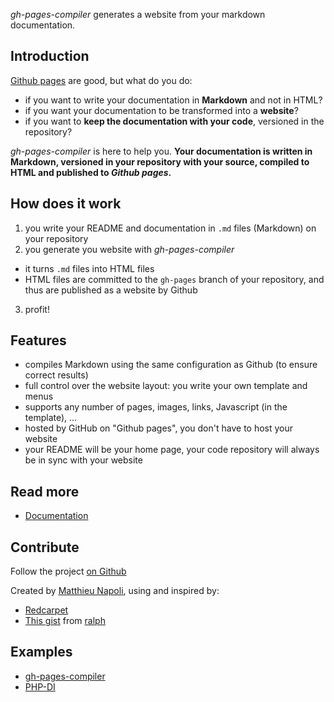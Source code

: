 *gh-pages-compiler* generates a website from your markdown documentation.

## Introduction

[Github pages](http://pages.github.com/) are good, but what do you do:

* if you want to write your documentation in **Markdown** and not in HTML?
* if you want your documentation to be transformed into a **website**?
* if you want to **keep the documentation with your code**, versioned in the repository?

*gh-pages-compiler* is here to help you. **Your documentation is written in Markdown,
versioned in your repository with your source, compiled to HTML and published to *Github pages*.**

## How does it work

1. you write your README and documentation in `.md` files (Markdown) on your repository
2. you generate you website with *gh-pages-compiler*
  - it turns `.md` files into HTML files
  - HTML files are committed to the `gh-pages` branch of your repository, and thus are published as a website by Github
3. profit!

## Features

* compiles Markdown using the same configuration as Github (to ensure correct results)
* full control over the website layout: you write your own template and menus
* supports any number of pages, images, links, Javascript (in the template), …
* hosted by GitHub on "Github pages", you don't have to host your website
* your README will be your home page, your code repository will always be in sync with your website

## Read more

* [Documentation](doc/)

## Contribute

Follow the project [on Github](https://github.com/mnapoli/gh-pages-compiler/)

Created by [Matthieu Napoli](https://github.com/mnapoli), using and inspired by:

* [Redcarpet](https://github.com/vmg/redcarpet)
* [This gist](https://gist.github.com/1300939) from [ralph](https://gist.github.com/ralph)

## Examples

* [gh-pages-compiler](http://mnapoli.github.com/gh-pages-compiler/)
* [PHP-DI](http://mnapoli.github.com/PHP-DI/)
